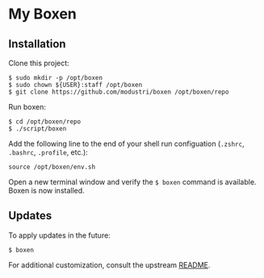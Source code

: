 # My Boxen

## Installation

Clone this project:

    $ sudo mkdir -p /opt/boxen
    $ sudo chown ${USER}:staff /opt/boxen
    $ git clone https://github.com/modustri/boxen /opt/boxen/repo

Run boxen:

    $ cd /opt/boxen/repo
    $ ./script/boxen
    
Add the following line to the end of your shell run configuation (`.zshrc`, `.bashrc`, `.profile`, etc.):
  
    source /opt/boxen/env.sh
    
Open a new terminal window and verify the `$ boxen` command is available. Boxen is now installed.

## Updates

To apply updates in the future:

    $ boxen

For additional customization, consult the upstream [README](https://github.com/boxen/our-boxen#customizing).
